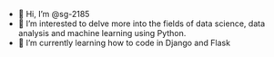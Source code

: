 - 👋 Hi, I’m @sg-2185
- 👀 I’m interested to delve more into the fields of data science, data analysis and machine learning using Python.
- 🌱 I’m currently learning how to code in Django and Flask



<!---
sg-2185/sg-2185 is a ✨ special ✨ repository because its `README.md` (this file) appears on your GitHub profile.
You can click the Preview link to take a look at your changes.
--->
